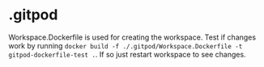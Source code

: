 # .gitpod

Workspace.Dockerfile is used for creating the workspace. Test if changes work by running ``docker build -f ./.gitpod/Workspace.Dockerfile -t gitpod-dockerfile-test .``. If so just restart workspace to see changes.
